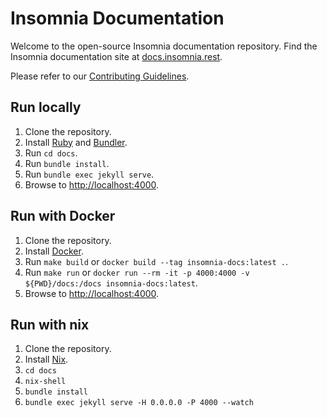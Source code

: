 # Insomnia Documentation

Welcome to the open-source Insomnia documentation repository. Find the Insomnia documentation site at [docs.insomnia.rest](https://docs.insomnia.rest/).

Please refer to our [Contributing Guidelines](/CONTRIBUTING.md).

## Run locally

1. Clone the repository.
2. Install [Ruby](https://www.ruby-lang.org/en/) and [Bundler](https://bundler.io/).
3. Run `cd docs`.
4. Run `bundle install`.
5. Run `bundle exec jekyll serve`.
6. Browse to <http://localhost:4000>.

## Run with Docker

1. Clone the repository.
2. Install [Docker](https://docs.docker.com/get-docker/).
3. Run `make build`  or `docker build --tag insomnia-docs:latest .`.
4. Run `make run` or `docker run --rm -it -p 4000:4000 -v ${PWD}/docs:/docs insomnia-docs:latest`.
5. Browse to <http://localhost:4000>.

## Run with nix

1. Clone the repository.
2. Install [Nix](https://nixos.org/).
3. `cd docs`
4. `nix-shell`
5. `bundle install`
6. `bundle exec jekyll serve -H 0.0.0.0 -P 4000 --watch`
